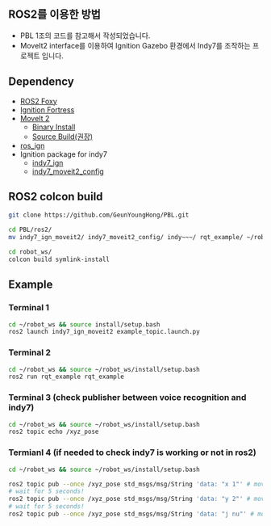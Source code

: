 ## ROS2를 이용한 방법

* PBL 1조의 코드를 참고해서 작성되었습니다.
* MoveIt2 interface를 이용하여 Ignition Gazebo 환경에서 Indy7를 조작하는 프로젝트 입니다.

## Dependency

- [ROS2 Foxy](https://docs.ros.org/en/foxy/Installation.html)
- [Ignition Fortress](https://ignitionrobotics.org/docs/fortress)
- [MoveIt 2](https://moveit.ros.org/)
  - [Binary Install](https://moveit.ros.org/install-moveit2/binary)
  - [Source Build(권장)](https://moveit.ros.org/install-moveit2/source/)
- [ros_ign](https://github.com/ignitionrobotics/ros_ign/tree/ros2)
- Ignition package for indy7
  - [indy7_ign](https://github.com/HYU-PBLRC-PB1/indy7_ign.git)
  - [indy7_moveit2_config](https://github.com/HYU-PBLRC-PB1/indy7_moveit2_config.git)

## ROS2 colcon build
```bash
git clone https://github.com/GeunYoungHong/PBL.git

cd PBL/ros2/
mv indy7_ign_moveit2/ indy7_moveit2_config/ indy~~~/ rqt_example/ ~/robot_ws

cd robot_ws/
colcon build symlink-install
```

## Example

### Terminal 1
```bash
cd ~/robot_ws && source install/setup.bash
ros2 launch indy7_ign_moveit2 example_topic.launch.py 
```
### Terminal 2
```bash
cd ~/robot_ws && source ~/robot_ws/install/setup.bash
ros2 run rqt_example rqt_example
```
### Terminal 3 (check publisher between voice recognition and indy7)
```bash
cd ~/robot_ws && source ~/robot_ws/install/setup.bash
ros2 topic echo /xyz_pose
```
### Termianl 4 (if needed to check indy7 is working or not in ros2)
```bash
cd ~/robot_ws && source ~/robot_ws/install/setup.bash

ros2 topic pub --once /xyz_pose std_msgs/msg/String 'data: "x 1"' # move to x-axis by 1cm
# wait for 5 seconds!
ros2 topic pub --once /xyz_pose std_msgs/msg/String 'data: "y 2"' # move to y-axis by 1cm
# wait for 5 seconds!
ros2 topic pub --once /xyz_pose std_msgs/msg/String 'data: "j nu"' # move to initial job position
```
